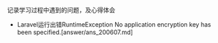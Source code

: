 记录学习过程中遇到的问题，及心得体会

* Laravel运行出错RuntimeException No application encryption key has been specified.[answer/ans_200607.md]